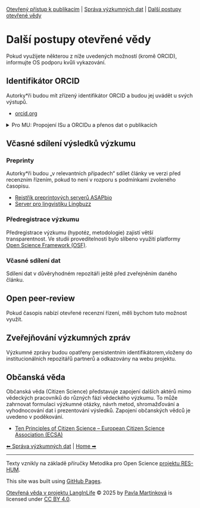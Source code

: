 [Otevřený přístup k publikacím](/osprinciples/open-access) | [Správa výzkumných dat](/osprinciples/sprava-dat) | [Další postupy otevřené vědy](/osprinciples/dalsi-postupy)

# Další postupy otevřené vědy

Pokud využijete některou z níže uvedených možností (kromě ORCID), informujte OS podporu kvůli vykazování.

## Identifikátor ORCID

Autorky\*ři budou mít zřízený identifikátor ORCID a budou jej uvádět u svých výstupů.

- [orcid.org](https://orcid.org/)

<details markdown="1">

<summary>Pro MU: Propojení ISu a ORCIDu a přenos dat o publikacích</summary>

Aby se publikace vyplněné v ISu zobrazovaly v ORCID profilu, je nutno udělit MU souhlas v sekci [Identifikátory osob (IS)](https://is.muni.cz/auth/publikace/identifikatory_osob). Pak lze zvolit, jaký typ publikací se budou přenášet, nebo je vybrat ručně ve [Správě publikací (IS)](https://is.muni.cz/auth/publications?orcid=1).

</details>

## Včasné sdílení výsledků výzkumu

### Preprinty

Autorky\*ři budou „v relevantních případech“ sdílet články ve verzi před recenzním řízením, pokud to není v rozporu s podmínkami zvoleného časopisu.

- [Rejstřík preprintových serverů ASAPbio](https://asapbio.org/preprint-servers)
- [Server pro lingvistiku Lingbuzz](https://lingbuzz.net/)

### Předregistrace výzkumu

Předregistrace výzkumu (hypotéz, metodologie) zajistí větší transparentnost. Ve studii proveditelnosti bylo slíbeno využití platformy [Open Science Framework (OSF)](https://osf.io/).

### Včasné sdílení dat

Sdílení dat v důvěryhodném repozitáři ještě před zveřejněním daného článku.

## Open peer-review

Pokud časopis nabízí otevřené recenzní řízení, měli bychom tuto možnost využít.

## Zveřejňování výzkumných zpráv

Výzkumné zprávy budou opatřeny persistentním identifikátorem,vloženy do institucionálních repozitářů partnerů a odkazovány na webu projektu.

## Občanská věda

Občanská věda (Citizen Science) představuje zapojení dalších aktérů mimo vědeckých pracovníků do různých fází vědeckého výzkumu. To může zahrnovat formulaci výzkumné otázky, návrh metod, shromažďování a vyhodnocování dat i prezentování výsledků. Zapojení občanských vědců je uvedeno v poděkování.

- [Ten Principles of Citizen Science – European Citizen Science Association (ECSA)](https://www.ecsa.ngo/10-principles/)




[⬅ Správa výzkumných dat](/osprinciples/sprava-dat) | [Home ➡](/osprinciples) 

---

Texty vznikly na základě příručky Metodika pro Open Science [projektu RES-HUM](https://reshum.muni.cz).

This site was built using [GitHub Pages](https://pages.github.com/).

[Otevřená věda v projektu LangInLife](https://pavla-martinkova.github.io/osprinciples/) © 2025 by [Pavla Martinková](https://github.com/pavla-martinkova) is licensed under [CC BY 4.0](https://creativecommons.org/licenses/by/4.0/).